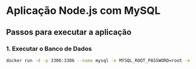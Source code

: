 # Aplicação Node.js com MySQL

## Passos para executar a aplicação

### 1. Executar o Banco de Dados
```sh
docker run -d -p 3306:3306 --name mysql -e MYSQL_ROOT_PASSWORD=root -e MYSQL_USER=user -e MYSQL_PASSWORD=passwd -e MYSQL_DATABASE=db_aula mysql/mysql-server:latest
